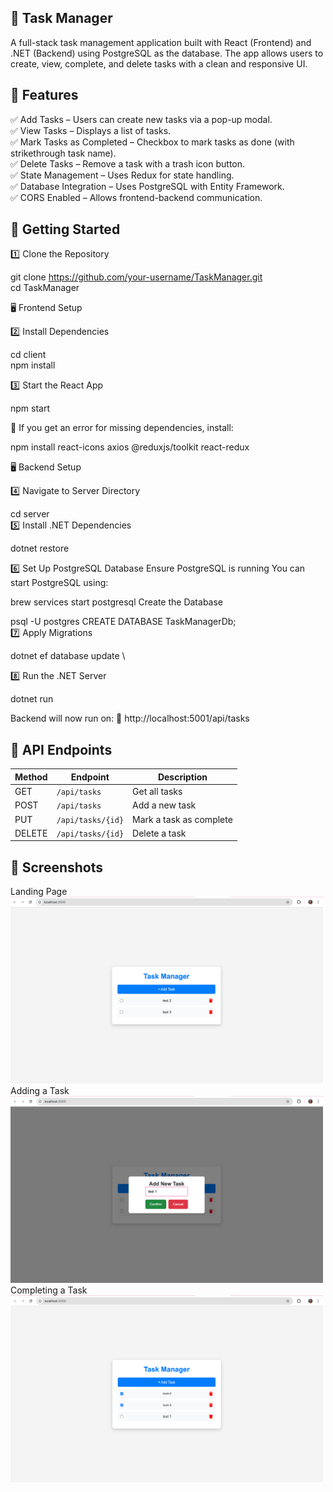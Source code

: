 ## 📝 Task Manager 

A full-stack task management application built with React (Frontend) and .NET (Backend) using PostgreSQL as the database. The app allows users to create, view, complete, and delete tasks with a clean and responsive UI.

## 📌 Features 

✅ Add Tasks – Users can create new tasks via a pop-up modal. \
✅ View Tasks – Displays a list of tasks.\
✅ Mark Tasks as Completed – Checkbox to mark tasks as done (with strikethrough task name). \
✅ Delete Tasks – Remove a task with a trash icon button. \
✅ State Management – Uses Redux for state handling. \
✅ Database Integration – Uses PostgreSQL with Entity Framework.\
✅ CORS Enabled – Allows frontend-backend communication.

## 🚀 Getting Started 

1️⃣ Clone the Repository 

git clone https://github.com/your-username/TaskManager.git \
cd TaskManager

🖥️ Frontend Setup 

2️⃣ Install Dependencies 

cd client \
npm install

3️⃣ Start the React App 

npm start

🛑 If you get an error for missing dependencies, install:

npm install react-icons axios @reduxjs/toolkit react-redux

🖥️ Backend Setup 

4️⃣ Navigate to Server Directory

cd server \
5️⃣ Install .NET Dependencies

dotnet restore 

6️⃣ Set Up PostgreSQL Database
Ensure PostgreSQL is running
You can start PostgreSQL using:

brew services start postgresql
Create the Database

psql -U postgres
CREATE DATABASE TaskManagerDb; \
7️⃣ Apply Migrations

dotnet ef database update \

8️⃣ Run the .NET Server

dotnet run

Backend will now run on:
🔹 http://localhost:5001/api/tasks

## 🔗 API Endpoints

| Method | Endpoint         | Description              |
|--------|-----------------|--------------------------|
| GET    | `/api/tasks`     | Get all tasks           |
| POST   | `/api/tasks`     | Add a new task          |
| PUT    | `/api/tasks/{id}` | Mark a task as complete |
| DELETE | `/api/tasks/{id}` | Delete a task           |


## 📸 Screenshots

Landing Page \
<img src="landing.png" width="500"/>
Adding a Task \
<img src="addTask.png" width="500"/>
Completing a Task \
<img src="taskComplete.png" width="500"/>


